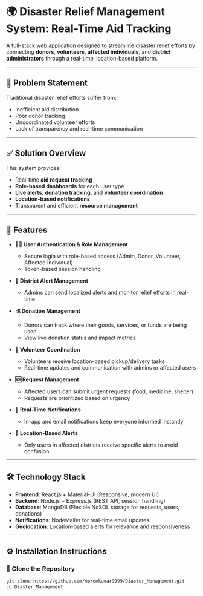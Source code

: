 # 🌍 Disaster Relief Management System: Real-Time Aid Tracking

A full-stack web application designed to streamline disaster relief efforts by connecting **donors**, **volunteers**, **affected individuals**, and **district administrators** through a real-time, location-based platform.

---

## 🚨 Problem Statement

Traditional disaster relief efforts suffer from:
- Inefficient aid distribution
- Poor donor tracking
- Uncoordinated volunteer efforts
- Lack of transparency and real-time communication

---

## ✅ Solution Overview

This system provides:
- Real-time **aid request tracking**
- **Role-based dashboards** for each user type
- **Live alerts**, **donation tracking**, and **volunteer coordination**
- **Location-based notifications**
- Transparent and efficient **resource management**

---

## 🔐 Features

- **🧑‍💼 User Authentication & Role Management**
  - Secure login with role-based access (Admin, Donor, Volunteer, Affected Individual)
  - Token-based session handling

- **📢 District Alert Management**
  - Admins can send localized alerts and monitor relief efforts in real-time

- **💰 Donation Management**
  - Donors can track where their goods, services, or funds are being used
  - View live donation status and impact metrics

- **🤝 Volunteer Coordination**
  - Volunteers receive location-based pickup/delivery tasks
  - Real-time updates and communication with admins or affected users

- **🆘 Request Management**
  - Affected users can submit urgent requests (food, medicine, shelter)
  - Requests are prioritized based on urgency

- **🔔 Real-Time Notifications**
  - In-app and email notifications keep everyone informed instantly

- **📍 Location-Based Alerts**
  - Only users in affected districts receive specific alerts to avoid confusion

---

## 🛠️ Technology Stack

- **Frontend**: React.js + Material-UI (Responsive, modern UI)
- **Backend**: Node.js + Express.js (REST API, session handling)
- **Database**: MongoDB (Flexible NoSQL storage for requests, users, donations)
- **Notifications**: NodeMailer for real-time email updates
- **Geolocation**: Location-based alerts for relevance and responsiveness

---

## ⚙️ Installation Instructions

### 🔗 Clone the Repository

```bash
git clone https://github.com/mpremkumar9999/Diaster_Management.git
cd Diaster_Management
